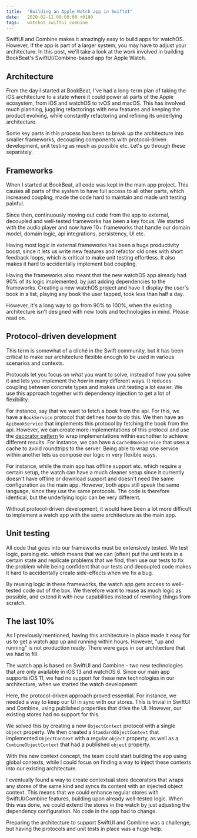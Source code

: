 ```yaml
---
title:  "Building an Apple Watch app in SwiftUI"
date:   2020-02-11 00:00:00 +0100
tags:   watchos swiftui combine
---
```


SwiftUI and Combine makes it amazingly easy to build apps for watchOS. However, if the app is part of a larger system, you may have to adjust your architecture. In this post, we'll take a look at the work involved in building BookBeat's SwiftUI/Combine-based app for Apple Watch.


## Architecture

From the day I started at BookBeat, I've had a long-term plan of taking the iOS architecture to a state where it could power all parts of the Apple ecosystem, from iOS and watchOS to tvOS and macOS. This has involved much planning, juggling refactorings with new features and keeping the product evolving, while constantly refactoring and refining its underlying architecture.

Some key parts in this process has been to break up the architecture into smaller frameworks, decoupling components with protocol-driven development, unit testing as much as possible etc. Let's go through these separately.


## Frameworks

When I started at BookBeat, all code was kept in the main app project. This causes all parts of the system to have full access to all other parts, which increased coupling, made the code hard to maintain and made unit testing painful.

Since then, continuously moving out code from the app to external, decoupled and well-tested frameworks has been a key focus. We started with the audio player and now have 10+ frameworks that handle our domain model, domain logic, api integrations, persistency, UI etc.

Having most logic in external frameworks has been a huge productivity boost, since it lets us write new features and refactor old ones with short feedback loops, which is critical to make unit testing effortless. It also makes it hard to accidentally implement bad coupling.

Having the frameworks also meant that the new watchOS app already had 90% of its logic implemented, by just adding dependencies to the frameworks. Creating a new watchOS project and have it display the user's book in a list, playing any book the user tapped, took less than half a day.

However, it's a long way to go from 90% to 100%, when the existing architecture isn't designed with new tools and technologies in mind. Please read on.


## Protocol-driven development

This term is somewhat of a cliché in the Swift community, but it has been critical to make our architecture flexible enough to be used in various scenarios and contexts.

Protocols let you focus on *what* you want to solve, instead of *how* you solve it and lets you implement the *how* in many different ways. It reduces coupling between concrete types and makes unit testing a lot easier. We use this approach together with dependency injection to get a lot of flexibility.

For instance, say that we want to fetch a book from the api. For this, we have a `BookService` protocol that defines how to do this. We then have an `ApiBookService` that implements this protocol by fetching the book from the api. However, we can create more implementations of this protocol and use the [decorator pattern](https://en.wikipedia.org/wiki/Decorator_pattern) to wrap implementations within eachother to achieve different results. For instance, we can have a `CachedBookService` that uses a cache to avoid roundtrips to the server. Being able to wrap one service within another lets us compose our logic in very flexible ways.

For instance, while the main app has offline support etc. which require a certain setup, the watch can have a much cleaner setup since it currently doesn't have offline or download support and doesn't need the same configuration as the main app. However, both apps still speak the same language, since they use the same protocols. The code is therefore identical, but the underlying logic can be very different.

Without protocol-driven development, it would have been a lot more difficult to implement a watch app with the same architecture as the main app.


## Unit testing

All code that goes into our frameworks must be extensively tested. We test logic, parsing etc. which means that we can (often) put the unit tests in a certain state and replicate problems that we find, then use our tests to fix the problem while being confident that our tests and decoupled code makes it hard to accidentally create side-effects when we fix a bug.

By reusing logic in these frameworks, the watch app gets access to well-tested code out of the box. We therefore want to reuse as much logic as possible, and extend it with new capabilities instead of rewriting things from scratch.


## The last 10%

As I previously mentioned, having this architecture in place made it easy for us to get a watch app up and running within hours. However, "up and running" is not production ready. There were gaps in our architecture that we had to fill.

The watch app is based on SwiftUI and Combine - two new technologies that are only available in iOS 13 and watchOS 6. Since our main app supports iOS 11, we had no support for these new technologies in our architecture, when we started the watch development.

Here, the protocol-driven approach proved essential. For instance, we needed a way to keep our UI in sync with our stores. This is trivial in SwiftUI and Combine, using published properties that drive the UI. However, our existing stores had no support for this.

We solved this by creating a new `ObjectContext` protocol with a single `object` property. We then created a `StandardObjectContext` that implemented `ObjectContext` with a regular `object` property, as well as a `CombineObjectContext` that had a published `object` property.

With this new context concept, the team could start building the app using global contexts, while I could focus on finding a way to inject these contexts into our existing architecture.

I eventually found a way to create contextual store decorators that wraps any stores of the same kind and syncs its content with an injected object context. This means that we could enhance regular stores with SwiftUI/Combine features, building upon already well-tested logic. When this was done, we could extend the stores in the watch by just adjusting the dependency configuration. No code in the app had to change.

Preparing the architecture to support SwiftUI and Combine was a challenge, but having the protocols and unit tests in place was a huge help.